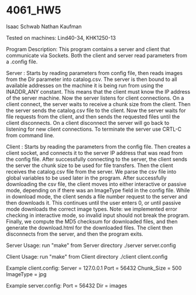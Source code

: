 # 4061_HW5
Isaac Schwab
Nathan Kaufman

Tested on machines: Lind40-34, KHK1250-13

Program Description:
This program contains a server and client that communicate via Sockets.
Both the client and server read parameters from a .config file.

Server : Starts by reading parameters from config file, then reads images from
the Dir parameter into catalog.csv. The server is then bound to all available
addresses on the machine it is being run from using the INADDR_ANY constant.
This means that the client must know the IP address of the server machine. Now
the server listens for client connections. On a client connect, the server waits
to receive a chunk size from the client. Then the server sends the catalog.csv
file to the client. Now the server waits for file requests from the client, and
then sends the requested files until the client disconnects. On a client
disconnect the server will go back to listening for new client connections. To
terminate the server use CRTL-C from command line.

Client : Starts by reading the parameters from the config file. Then creates a
client socket, and connects it to the server IP address that was read from the
config file. After successfully connecting to the server, the client sends the
server the chunk size to be used for file transfers. Then the client receives
the catalog.csv file from the server. We parse the csv file into global
variables to be used later in the program. After successfully downloading the
csv file, the client moves into either interactive or passive mode, depending on
if there was an ImageType field in the config file. While in download mode, the
client sends a file number request to the server and then downloads it. This
continues until the user enters 0, or until passive mode downloads the correct
image types. Note: we implemented error checking in interactive mode, so invalid
input should not break the program. Finally, we compute the MD5 checksum for
downloaded files, and then generate the download.html for the downloaded files.
The client then disconnects from the server, and then the program exits.


Server Usage:
run "make" from Server directory
./server server.config

Client Usage:
run "make" from Client directory
./client client.config


Example client.config:
Server = 127.0.0.1
Port = 56432
Chunk_Size = 500
ImageType = jpg

Example server.config:
Port = 56432
Dir = images
